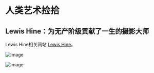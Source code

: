 # 人类艺术捡拾

## Lewis Hine：为无产阶级贡献了一生的摄影大师

Lewis Hine相关网站 [Lewis Hine](https://www.loc.gov/collections/national-child-labor-committee/about-this-collection/)。

![image](https://github.com/mahaizhuang/mawangxiao/assets/43605010/0abb06b3-2488-4476-a820-ae7f8882c120)

![image](https://github.com/mahaizhuang/mawangxiao/assets/43605010/f2090ac2-cb82-4820-b0bb-76f05c5c5f9e)


